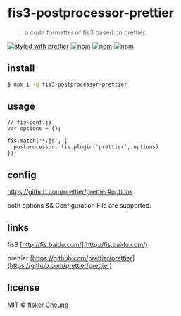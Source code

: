 # fis3-postprocessor-prettier

> a code formatter of fis3 based on prettier.

[![styled with prettier](https://img.shields.io/badge/styled_with-prettier-ff69b4.svg?style=flat-square)](https://github.com/prettier/prettier)
[![npm](https://img.shields.io/npm/v/fis3-postprocessor-prettier.svg?style=flat-square)](https://www.npmjs.com/package/fis3-postprocessor-prettier)
[![npm](https://img.shields.io/npm/dt/fis3-postprocessor-prettier.svg?style=flat-square)](https://www.npmjs.com/package/fis3-postprocessor-prettier)
[![npm](https://img.shields.io/npm/dm/fis3-postprocessor-prettier.svg?style=flat-square)](https://www.npmjs.com/package/fis3-postprocessor-prettier)

## install

```sh
$ npm i -g fis3-postprocessor-prettier
```

## usage

```
// fis-conf.js
var options = {};

fis.match('*.js', {
  postprocessor: fis.plugin('prettier', options)
});
```

## config
https://github.com/prettier/prettier#options

both options && Configuration File are supported.



## links

  fis3 [http://fis.baidu.com/](http://fis.baidu.com/)

  prettier [https://github.com/prettier/prettier](https://github.com/prettier/prettier)


## license
MIT © [fisker Cheung](https://github.com/fisker)
